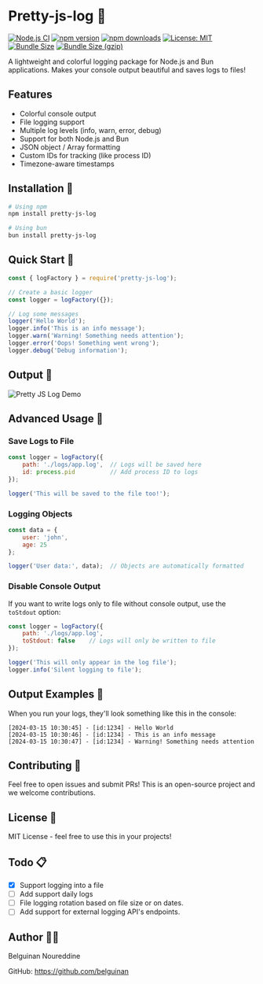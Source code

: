 # Pretty-js-log 📝

[![Node.js CI](https://github.com/belguinan/pretty-js-log/actions/workflows/node.js.yml/badge.svg)](https://github.com/belguinan/pretty-js-log/actions/workflows/node.js.yml)
[![npm version](https://badge.fury.io/js/pretty-js-log.svg)](https://www.npmjs.com/package/pretty-js-log)
[![npm downloads](https://img.shields.io/npm/dm/pretty-js-log.svg)](https://www.npmjs.com/package/pretty-js-log)
[![License: MIT](https://img.shields.io/badge/License-MIT-green.svg)](LICENSE)
[![Bundle Size](https://img.shields.io/bundlephobia/min/pretty-js-log)](https://bundlephobia.com/package/pretty-js-log)
[![Bundle Size (gzip)](https://img.shields.io/bundlephobia/minzip/pretty-js-log)](https://bundlephobia.com/package/pretty-js-log)

A lightweight and colorful logging package for Node.js and Bun applications. Makes your console output beautiful and saves logs to files!

## Features

- Colorful console output
- File logging support
- Multiple log levels (info, warn, error, debug)
- Support for both Node.js and Bun
- JSON object / Array formatting
- Custom IDs for tracking (like process ID)
- Timezone-aware timestamps

## Installation 🚀

```bash
# Using npm
npm install pretty-js-log
```

```bash
# Using bun
bun install pretty-js-log
```

## Quick Start 🎯

```javascript
const { logFactory } = require('pretty-js-log');

// Create a basic logger
const logger = logFactory({});

// Log some messages
logger('Hello World');
logger.info('This is an info message');
logger.warn('Warning! Something needs attention');
logger.error('Oops! Something went wrong');
logger.debug('Debug information');
```

## Output 🎑

![Pretty JS Log Demo](https://i.ibb.co/ZmYhVwT/pretty-js-log.png)

## Advanced Usage 🔧

### Save Logs to File

```javascript
const logger = logFactory({
    path: './logs/app.log',  // Logs will be saved here
    id: process.pid          // Add process ID to logs
});

logger('This will be saved to the file too!');
```

### Logging Objects

```javascript
const data = {
    user: 'john',
    age: 25
};

logger('User data:', data);  // Objects are automatically formatted
```

### Disable Console Output

If you want to write logs only to file without console output, use the `toStdout` option:

```javascript
const logger = logFactory({
    path: './logs/app.log',
    toStdout: false    // Logs will only be written to file
});

logger('This will only appear in the log file');
logger.info('Silent logging to file');
````

## Output Examples 🎨

When you run your logs, they'll look something like this in the console:

```
[2024-03-15 10:30:45] - [id:1234] - Hello World
[2024-03-15 10:30:46] - [id:1234] - This is an info message
[2024-03-15 10:30:47] - [id:1234] - Warning! Something needs attention
```

## Contributing 🤝

Feel free to open issues and submit PRs! This is an open-source project and we welcome contributions.

## License 📄

MIT License - feel free to use this in your projects!

## Todo 📋

- [x] Support logging into a file
- [ ] Add support daily logs
- [ ] File logging rotation based on file size or on dates.
- [ ] Add support for external logging API's endpoints.

## Author 👨‍💻

Belguinan Noureddine

GitHub: https://github.com/belguinan